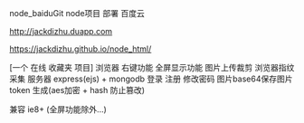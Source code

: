 
node_baiduGit node项目 部署 百度云

http://jackdizhu.duapp.com

https://jackdizhu.github.io/node_html/

[一个 在线 收藏夹 项目]
    浏览器 右键功能 全屏显示功能 图片上传裁剪 浏览器指纹采集
    服务器 express(ejs) + mongodb 登录 注册 修改密码 图片base64保存图片 token 生成(aes加密 + hash 防止篡改)

兼容 ie8+ (全屏功能除外...)

